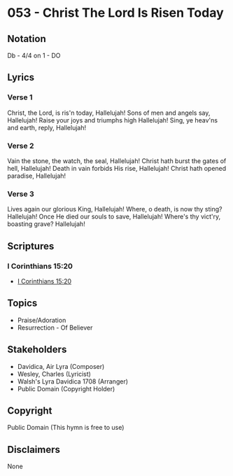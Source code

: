 # 053 - Christ The Lord Is Risen Today

## Notation

Db - 4/4 on 1 - DO

## Lyrics

### Verse 1

Christ, the Lord, is ris'n today, Hallelujah! Sons of men and angels say, Hallelujah! Raise your joys and triumphs high Hallelujah! Sing, ye heav'ns and earth, reply, Hallelujah!

### Verse 2

Vain the stone, the watch, the seal, Hallelujah! Christ hath burst the gates of hell, Hallelujah! Death in vain forbids His rise, Hallelujah! Christ hath opened paradise, Hallelujah!

### Verse 3

Lives again our glorious King, Hallelujah! Where, o death, is now thy sting? Hallelujah! Once He died our souls to save, Hallelujah! Where's thy vict'ry, boasting grave? Hallelujah!


## Scriptures

### I Corinthians 15:20

- [I Corinthians 15:20](https://www.biblegateway.com/passage/?search=I%20Corinthians%2015%3A20)


## Topics

- Praise/Adoration
- Resurrection - Of Believer

## Stakeholders

- Davidica, Air Lyra (Composer)
- Wesley, Charles (Lyricist)
- Walsh's Lyra Davidica 1708 (Arranger)
- Public Domain (Copyright Holder)

## Copyright

Public Domain
(This hymn is free to use)

## Disclaimers

None

